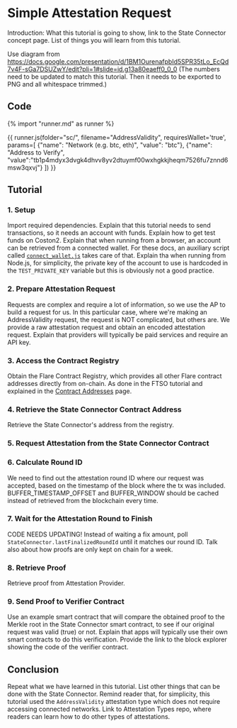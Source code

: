 # Simple Attestation Request

Introduction: What this tutorial is going to show, link to the State Connector concept page. List of things you will learn from this tutorial.

Use diagram from https://docs.google.com/presentation/d/1BM1OurenafpbId5SPR35tLo_EcQd7v4F-sGa7DSUZwY/edit?pli=1#slide=id.g13a80eaeff0_0_0
(The numbers need to be updated to match this tutorial. Then it needs to be exported to PNG and all whitespace trimmed.)

## Code

{% import "runner.md" as runner %}

{{ runner.js(folder="sc/", filename="AddressValidity", requiresWallet='true', params=[
  {"name": "Network (e.g. btc, eth)", "value": "btc"},
  {"name": "Address to Verify", "value":"tb1p4mdyx3dvgk4dhvv8yv2dtuymf00wxhgkkjheqm7526fu7znnd6msw3qxvj"}
  ]) }}

<script>
--8<-- "samples/sc/AddressValidity.js::155"
</script>

<div class="tutorial" markdown>

## Tutorial

### 1. Setup

Import required dependencies.
Explain that this tutorial needs to send transactions, so it needs an account with funds.
Explain how to get test funds on Coston2.
Explain that when running from a browser, an account can be retrieved from a connected wallet.
For these docs, an auxiliary script called [`connect_wallet.js`](/assets/javascripts/connect_wallet.js) takes care of that.
Explain tha when running from Node.js, for simplicity, the private key of the account to use is hardcoded in the `TEST_PRIVATE_KEY` variable but this is obviously not a good practice.

### 2. Prepare Attestation Request

Requests are complex and require a lot of information, so we use the AP to build a request for us.
In this particular case, where we're making an AddressValidity request, the request is NOT complicated, but others are.
We provide a raw attestation request and obtain an encoded attestation request.
Explain that providers will typically be paid services and require an API key.

### 3. Access the Contract Registry

Obtain the Flare Contract Registry, which provides all other Flare contract addresses directly from on-chain.
As done in the FTSO tutorial and explained in the [Contract Addresses](../../getting-started/contract-addresses.md) page.

### 4. Retrieve the State Connector Contract Address

Retrieve the State Connector's address from the registry.

### 5. Request Attestation from the State Connector Contract

### 6. Calculate Round ID

We need to find out the attestation round ID where our request was accepted, based on the timestamp of the block where the tx was included.
BUFFER_TIMESTAMP_OFFSET and BUFFER_WINDOW should be cached instead of retrieved from the blockchain every time.

### 7. Wait for the Attestation Round to Finish

CODE NEEDS UPDATING!
Instead of waiting a fix amount, poll `StateConnector.lastFinalizedRoundId` until it matches our round ID.
Talk also about how proofs are only kept on chain for a week.

### 8. Retrieve Proof

Retrieve proof from Attestation Provider.

### 9. Send Proof to Verifier Contract

Use an example smart contract that will compare the obtained proof to the Merkle root in the State Connector smart contract, to see if our original request was valid (true) or not.
Explain that apps will typically use their own smart contracts to do this verification.
Provide the link to the block explorer showing the code of the verifier contract.

</div>

## Conclusion

Repeat what we have learned in this tutorial.
List other things that can be done with the State Connector.
Remind reader that, for simplicity, this tutorial used the `AddressValidity` attestation type which does not require accessing connected networks.
Link to Attestation Types repo, where readers can learn how to do other types of attestations.
